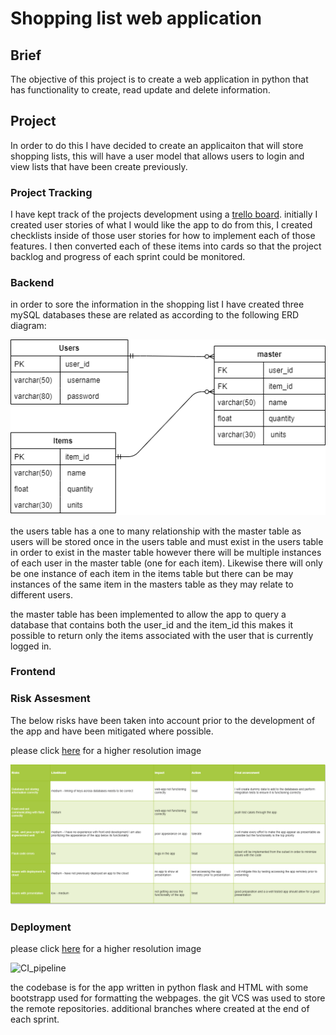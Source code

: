 # Shopping list web application

## Brief
The objective of this project is to create a web application in python that has functionality to create, read update and delete information.

## Project
In order to do this I have decided to create an applicaiton that will store shopping lists, this will have a user model that allows users to login and view lists that have been create previously.

### Project Tracking
I have kept track of the projects development using a [trello board](https://trello.com/b/ZqFX1q9P/shopping-list).
initially I created user stories of what I would like the app to do from this, I created checklists inside of those user stories for how to implement each of those features. I then converted each of these items into cards so that the project backlog and progress of each sprint could be monitored.


### Backend
in order to sore the information in the shopping list I have created three mySQL databases these are related as according to the following ERD diagram:

![ERD](images/ERD_diagram.draw.io.png)

the users table has a one to many relationship with the master table as users will be stored once in the users table and must exist in the users table in order to exist in the master table however there will be multiple instances of each user in the master table (one for each item). Likewise there will only be one instance of each item in the items table but there can be may instances of the same item in the masters table as they may relate to different users.

the master table has been implemented to allow the app to query a database that contains both the user_id and the item_id this makes it possible to return only the items associated with the user that is currently logged in.

### Frontend



### Risk Assesment 

The below risks have been taken into account prior to the development of the app and have been mitigated where possible.

please click [here](https://github.com/MattCrutchley/shoppinglist/tree/master/images/Risk_assesment.png) for a higher resolution image

![Risk assesment](images/Risk_assesment.png)

### Deployment
 
please click [here](https://github.com/MattCrutchley/shoppinglist/tree/master/images/CI_pipline.png) for a higher resolution image

![CI_pipeline](https://github.com/MattCrutchley/shoppinglist/tree/master/images/CI_pipline.png)

the codebase is for the app written in python flask and HTML with some bootstrapp used for formatting the webpages. the git VCS was used to store the remote repositories. additional branches where created at the end of each sprint.


